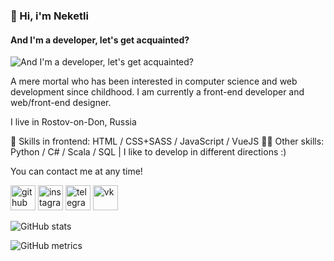 ### 🖖 Hi, i'm Neketli
#### And I'm a developer, let's get acquainted?
![And I'm a developer, let's get acquainted?](https://i.ibb.co/prKHQVx/descr.png)

A mere mortal who has been interested in computer science and web development since childhood. I am currently a front-end developer and web/front-end designer.

I live in Rostov-on-Don, Russia

🦾 Skills in frontend: HTML / CSS+SASS / JavaScript / VueJS
👨‍💻 Other skills: Python / C# / Scala / SQL  | I like to develop in different directions :)

You can contact me at any time!

[<img src='https://cdn.jsdelivr.net/npm/simple-icons@3.0.1/icons/github.svg' alt='github' height='40'>](https://github.com/neketli)  [<img src='https://cdn.jsdelivr.net/npm/simple-icons@3.0.1/icons/instagram.svg' alt='instagram' height='40'>](https://www.instagram.com/neketli/)  [<img src='https://cdn.jsdelivr.net/npm/simple-icons@3.0.1/icons/telegram.svg' alt='telegram' height='40'>](https://t.me/nekelti)  [<img src='https://cdn.jsdelivr.net/npm/simple-icons@3.0.1/icons/vk.svg' alt='vk' height='40'>](https://vk.com/neketli)  

![GitHub stats](https://github-readme-stats.vercel.app/api?username=neketli&show_icons=true)  

![GitHub metrics](https://metrics.lecoq.io/neketli)  

